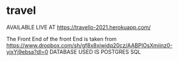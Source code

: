 # travel
AVAILABLE LIVE AT https://travello-2021.herokuapp.com/

The Front End of the front End is taken from https://www.dropbox.com/sh/gf8x8xjwidq20cz/AABPlOsXmijnz0-yjxYj9ebsa?dl=0
DATABASE USED IS POSTGRES SQL

